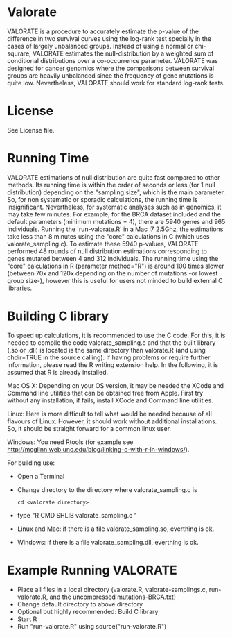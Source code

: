 # Valorate
VALORATE is a procedure to accurately estimate the p-value of the difference in two survival curves using the log-rank test specially in the cases of largely unbalanced groups. Instead of using a normal or chi-squrare, VALORATE estimates the null-distribution by a weighted sum of conditional distributions over a co-occurrence parameter. VALORATE was designed for cancer genomics where the comparisons between survival groups are heavily unbalanced since the frequency of gene mutations is quite low. Nevertheless, VALORATE should work for standard log-rank tests.

# License
See License file.

# Running Time
VALORATE estimations of null distribution are quite fast compared to other methods. Its running time is within the order of seconds or less (for 1 null distribution) depending on the "sampling.size", which is the main parameter. So, for non systematic or sporadic calculations, the running time is insignificant. Nevertheless, for systematic analyses such as in genomics, it may take few minutes. For example, for the BRCA dataset included and the default parameters (minimum mutations = 4), there are 5940 genes and 965 individuals. Running the 'run-valorate.R' in a Mac i7 2.5Ghz, the estimations take less than 8 minutes using the "core" calculations in C (which uses valorate_sampling.c). To estimate these 5940 p-values, VALORATE performed 48 rounds of null distribution estimations corresponding to genes mutated between 4 and 312 individuals. The running time using the "core" calculations in R (parameter method="R") is around 100 times slower (between 70x and 120x depending on the number of mutations -or lowest group size-), however this is useful for users not minded to build external C libraries.

# Building C library
To speed up calculations, it is recommended to use the C code. For this, it is needed to compile the code valorate_sampling.c and that the built library (.so or .dll) is located is the same directory than valorate.R (and using chdir=TRUE in the source calling). If having problems or require further information, please read the R writing extension help. In the following, it is assumed that R is already installed.

Mac OS X: 
Depending on your OS version, it may be needed the XCode and Command line utilities that can be obtained free from Apple. First try without any installation, if fails, install XCode and Command line utilities.


Linux: 
Here is more difficult to tell what would be needed because of all flavours of Linux. However, it should work without additional installations. So, it should be straight forward for a common linux user.

Windows: 
You need Rtools (for example see http://mcglinn.web.unc.edu/blog/linking-c-with-r-in-windows/).

For building use:
- Open a Terminal
- Change directory to the directory where valorate_sampling.c is

    `cd <valorate directory>`

- type "R CMD SHLIB valorate_sampling.c <ENTER>"
- Linux and Mac: if there is a file valorate_sampling.so, everthing is ok.
- Windows:       if there is a file valorate_sampling.dll, everthing is ok.

# Example Running VALORATE
- Place all files in a local directory (valorate.R, valorate-samplings.c, run-valorate.R, and the uncompressed mutations-BRCA.txt)
- Change default directory to above directory
- Optional but highly recommended: Build C library
- Start R
- Run "run-valorate.R" using source("run-valorate.R")


